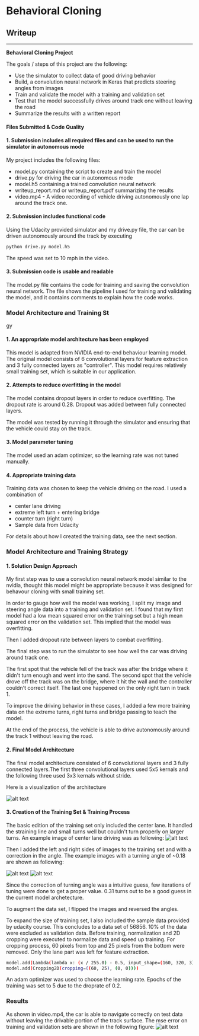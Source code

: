 # **Behavioral Cloning** 

## Writeup 
---

**Behavioral Cloning Project**

The goals / steps of this project are the following:
* Use the simulator to collect data of good driving behavior
* Build, a convolution neural network in Keras that predicts steering angles from images
* Train and validate the model with a training and validation set
* Test that the model successfully drives around track one without leaving the road
* Summarize the results with a written report


[//]: # (Image References)

[image1]: ./examples/model_visual.png "Model Visualization"
[image2]: ./examples/left.jpg "left camera"
[image3]: ./examples/center.jpg "center camera"
[image4]: ./examples/right.jpg "right camera"
[image5]: ./examples/MSE_final.png "Mean Square Error"
[image6]: ./examples/placeholder_small.png "Normal Image"
[image7]: ./examples/placeholder_small.png "Flipped Image"

#### Files Submitted & Code Quality

#### 1. Submission includes all required files and can be used to run the simulator in autonomous mode

My project includes the following files:
* model.py containing the script to create and train the model
* drive.py for driving the car in autonomous mode
* model.h5 containing a trained convolution neural network 
* writeup_report.md or writeup_report.pdf summarizing the results
* video.mp4 - A video recording of vehicle driving autonomously one lap around the track one.

#### 2. Submission includes functional code
Using the Udacity provided simulator and my drive.py file, the car can be driven autonomously around the track by executing 
```sh
python drive.py model.h5
```
The speed was set to 10 mph in the video.

#### 3. Submission code is usable and readable

The model.py file contains the code for training and saving the convolution neural network. The file shows the pipeline I used for training and validating the model, and it contains comments to explain how the code works.

### Model Architecture and Training St
gy

#### 1. An appropriate model architecture has been employed
This model is adapted from NVIDIA end-to-end behaviour learning model. The original model consists of 6 convolutional layers for feature extraction and 3 fully connected layers as "controller". This model requires relatively small training set, which is suitable in our application.


#### 2. Attempts to reduce overfitting in the model

The model contains dropout layers in order to reduce overfitting. The dropout rate is around 0.28. Dropout was added between fully connected layers. 

 The model was tested by running it through the simulator and ensuring that the vehicle could stay on the track.


#### 3. Model parameter tuning

The model used an adam optimizer, so the learning rate was not tuned manually.

#### 4. Appropriate training data

Training data was chosen to keep the vehicle driving on the road. I used a combination of 
* center lane driving
* extreme left turn + entering bridge
* counter turn (right turn)
* Sample data from Udacity

For details about how I created the training data, see the next section. 

### Model Architecture and Training Strategy

#### 1. Solution Design Approach


My first step was to use a convolution neural network model similar to the nvidia, thought this model might be appropriate because it was designed for behavour cloning with small training set. 

In order to gauge how well the model was working, I split my image and steering angle data into a training and validation set. I found that my first model had a low mean squared error on the training set but a high mean squared error on the validation set. This implied that the model was overfitting.


Then I added dropout rate between layers to combat overfitting. 

The final step was to run the simulator to see how well the car was driving around track one. 

The first spot that the vehicle fell of the track was after the bridge where it didn't turn enough and went into the sand. 
The second spot that the vehicle drove off the track was on the bridge, where it hit the wall and the controller couldn't correct itself. 
The last one happened on the only right turn in track 1. 

To improve the driving behavior in these cases, I added a few more training data on the extreme turns, right turns and bridge passing to teach the model. 


At the end of the process, the vehicle is able to drive autonomously around the track 1 without leaving the road.


#### 2. Final Model Architecture

The final model architecture consisted of 6 convolutional layers and 3 fully connected layers.The first three convolutional layers used 5x5 kernals and the following three used 3x3 kernals without stride. 

Here is a visualization of the architecture


![alt text][image1]

#### 3. Creation of the Training Set & Training Process

The basic edition of the training set only included the center lane. It handled the straining line and small turns well but couldn't turn properly
on larger turns. An example image of center lane driving was as following:
![alt text][image3]


Then I added the left and right sides of images to the training set and with a correction in the angle. The example images with
a turning angle of ~0.18 are shown as following:

![alt text][image2]
![alt text][image4]

Since the correction of turning angle was a intuitive guess, few iterations of tuning were done to get a proper value. 0.31 turns out to be a good guess in the current model archetecture.


To augment the data set, I flipped the images and reversed the angles.

To expand the size of training set, I also included the sample data provided by udacity course. This concludes to a 
data set of 56856. 10% of the data were excluded as validation data. 
Before training, normalization and 2D cropping were executed to normalize data and speed up training. For cropping process, 60 pixels from top and 25 pixels from the bottom were removed. Only the lane part was left for feature extraction. 
```sh
model.add(Lambda(lambda x: (x / 255.0) - 0.5, input_shape=(160, 320, 3)))
model.add(Cropping2D(cropping=((60, 25), (0, 0))))
```
An adam optimizer was used to choose the learning rate. 
Epochs of the training was set to 5 due to the droprate of 0.2. 

### Results
As shown in video.mp4, the car is able to navigate correctly on test data without leaving the drivable portion of the track surface. The mse error on training and validation sets are shown in the following figure:
![alt text][image5]



